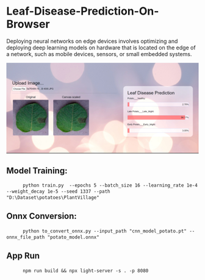 # Leaf-Disease-Prediction-On-Browser
Deploying neural networks on edge devices involves optimizing and deploying deep learning models on hardware that is located on the edge of a network, such as mobile devices, sensors, or small embedded systems.

![alt text](leaf.jpg)


## Model Training:
          python train.py  --epochs 5 --batch_size 16 --learning_rate 1e-4 --weight_decay 1e-5 --seed 1337 --path "D:\Dataset\potatoes\PlantVillage"
          
## Onnx Conversion:
          python to_convert_onnx.py --input_path "cnn_model_potato.pt" --onnx_file_path "potato_model.onnx"
          
## App Run

          npm run build && npx light-server -s . -p 8080
